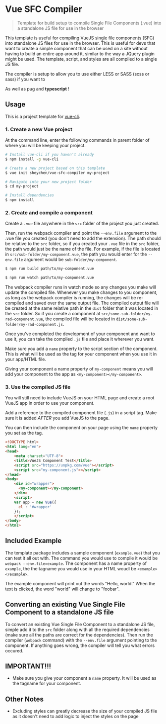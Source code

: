 # Vue SFC Compiler

> Template for build setup to compile Single File Components (.vue) into a standalone JS file for use in the browser

This template is useful for compiling VueJS single file components (SFC) into standalone JS files for use in the browser. This is useful for devs that want to create a simple component that can be used on a site without having to build an entire app around it, similar to the way a JQuery plugin might be used. The template, script, and styles are all compiled to a single JS file.

The compiler is setup to allow you to use either LESS or SASS (scss or sass) if you want to

As well as pug and **typescript** !

## Usage

This is a project template for [vue-cli](https://github.com/vuejs/vue-cli).

### 1. Create a new Vue project

At the command line, enter the following commands in parent folder of where you will be keeping your project.

``` bash
# Install vue-cli if you haven't already
$ npm install -g vue-cli

# Create a new project based on this template
$ vue init sheychen/vue-sfc-compiler my-project

# Navigate into your new project folder
$ cd my-project

# Install dependencies
$ npm install
```

### 2. Create and compile a component

Create a `.vue` file anywhere in the `src` folder of the project you just created.

Then, run the webpack compiler and point the `--env.file` argument to the .vue file you created (you don't need to add the extension). The path should be relative to the `src` folder, so if you created your `.vue` file in the `src` folder, the path would just be the name of the file.  For example, if the file is located in `src/sub-folder/my-component.vue`, the path you would enter for the `--env.file` argument would be `sub-folder/my-component`.

``` bash
$ npm run build path/to/my-component.vue
```

``` bash
$ npm run watch path/to/my-component.vue
```

The webpack compiler runs in watch mode so any changes you make will update the compiled file. Whenever you make changes to you component, as long as the webpack compiler is running, the changes will be re-compiled and saved over the same output file. The compiled output file will be created at the same relative path in the `dist` folder that it was located in the `src` folder. So if you create a component at `src/some-sub-folder/my-rad-component.vue`, the compiled file will be located in `dist/some-sub-folder/my-rad-component.js`.

Once you've completed the development of your component and want to use it, you can take the compiled `.js` file and place it wherever you want.

Make sure you add a `name` property to the script section of the component. This is what will be used as the tag for your component when you use it in your app/HTML file.

Giving your component a name property of `my-component` means you will add your component to the app as `<my-component></my-component>`.

### 3. Use the compiled JS file

You will still need to include VueJS on your HTML page and create a root VueJS app in order to use your component.

Add a reference to the compiled component file (`.js`) in a script tag. Make sure it is added _AFTER_ you add VueJS to the page.

You can then include the component on your page using the `name` property you set as the tag.

``` html
<!DOCTYPE html>
<html lang="en">
<head>
    <meta charset="UTF-8">
    <title>VueJS Component Test</title>
    <script src="https://unpkg.com/vue"></script>
    <script src="my-component.js"></script>
</head>
<body>
    <div id="wrapper">
      <my-component></my-component>
    </div>
    <script>
    var app = new Vue({
      el : '#wrapper'
    });
    </script>
</body>
</html>
```

## Included Example
The template package includes a sample component (`example.vue`) that you can test it all out with. The command you would use to compile it would be `webpack --env.file=example`. The component has a name property of `example`, the the tagname you would use in your HTML woudl be `<example></example>`.

The example component will print out the words "Hello, world."  When the text is clicked, the word "world" will change to "foobar".

## Converting an existing Vue Single File Component to a standalone JS file
To convert an existing Vue Single File Component to a standalone JS file, simple add it to the `src` folder along with all the required dependencies (make sure all the paths are correct for the dependencies).  Then run the compiler (`webpack` command) with the `--env.file` argument pointing to the component. If anything goes wrong, the compiler will tell you what errors occured.

## IMPORTANT!!!

* Make sure you give your component a `name` property. It will be used as the tagname for your component.

## Other Notes

* Excluding styles can greatly decrease the size of your compiled JS file as it doesn't need to add logic to inject the styles on the page
